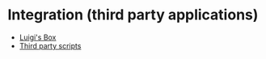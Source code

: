 # Integration (third party applications)

-   [Luigi's Box](./luigis-box.md)
-   [Third party scripts](./third-party-scripts.md)
